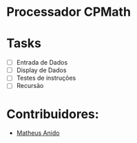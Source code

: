 # Processador CPMath

# Tasks
- [ ] Entrada de Dados
- [ ] Display de Dados
- [ ] Testes de instruções
- [ ] Recursão

# Contribuidores:
- [Matheus Anido](https://github.com/MathAnido)
